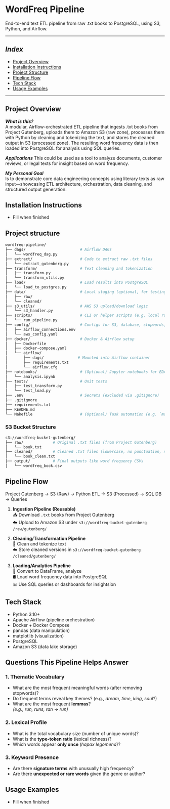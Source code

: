 # WordFreq Pipeline

End-to-end text ETL pipeline from raw .txt books to PostgreSQL, using S3, Python, and Airflow.

---

## ***Index***

- [Project Overview](#project-overview)
- [Installation Instructions](#installation-instructions)
- [Project Structure](#project-structure)
- [Pipeline Flow](#pipeline-flow)
- [Tech Stack](#tech-stack)
- [Usage Examples](#usage-examples)

---

## Project Overview

***What is this?***  
A modular, Airflow-orchestrated ETL pipeline that ingests .txt books from Project Gutenberg, uploads them to Amazon S3 (raw zone), processes them with Python by cleaning and tokenizing the text, and stores the cleaned output in S3 (processed zone). The resulting word frequency data is then loaded into PostgreSQL for analysis using SQL queries.

***Applications***
This could be used as a tool to analyze documents, customer reviews, or legal texts for insight based on word frequency.

***My Personal Goal***  
Is to demonstrate core data engineering concepts using literary texts as raw input—showcasing ETL architecture, orchestration, data cleaning, and structured output generation.


## Installation Instructions

- Fill when finished

## Project structure

```bash
wordfreq-pipeline/
├── dags/                        # Airflow DAGs
│   └── wordfreq_dag.py
├── extract/                     # Code to extract raw .txt files
│   └── extract_gutenberg.py
├── transform/                   # Text cleaning and tokenization
│   ├── transform.py
│   └── transform_utils.py
├── load/                        # Load results into PostgreSQL
│   └── load_to_postgres.py
├── data/                        # Local staging (optional, for testing)
│   ├── raw/
│   └── cleaned/
├── s3_utils/                    # AWS S3 upload/download logic
│   └── s3_handler.py
├── scripts/                     # CLI or helper scripts (e.g. local runs)
│   └── run_pipeline.py
├── config/                      # Configs for S3, database, stopwords, etc.
│   ├── airflow_connections.env
│   └── aws_config.yaml
├── docker/                      # Docker & Airflow setup
│   ├── Dockerfile
│   ├── docker-compose.yaml
│   └── airflow/
│       ├── dags/               # Mounted into Airflow container
│       ├── requirements.txt
│       └── airflow.cfg
├── notebooks/                   # (Optional) Jupyter notebooks for EDA or prototyping
│   └── analysis.ipynb
├── tests/                       # Unit tests
│   ├── test_transform.py
│   └── test_load.py
├── .env                         # Secrets (excluded via .gitignore)
├── .gitignore
├── requirements.txt
├── README.md
└── Makefile                     # (Optional) Task automation (e.g. `make run`)
```
### S3 Bucket Structure

```bash
s3://wordfreq-bucket-gutenberg/
├── raw/             # Original .txt files (from Project Gutenberg)
│   └── book.txt
├── cleaned/         # Cleaned .txt files (lowercase, no punctuation, no blank spaces)
│   └── book_clean.txt
├── output/          # Final outputs like word frequency CSVs
│   └── wordfreq_book.csv
```

## Pipeline Flow

Project Gutenberg → S3 (Raw) → Python ETL → S3 (Processed) → SQL DB → Queries

1. **Ingestion Pipeline (Reusable)**  
   📥 Download `.txt` books from Project Gutenberg  
   ☁️ Upload to Amazon S3 under `s3://wordfreq-bucket-gutenberg /raw/gutenberg/`

2. **Cleaning/Transformation Pipeline**  
   🧹 Clean and tokenize text  
   ☁️ Store cleaned versions in `s3://wordfreq-bucket-gutenberg /cleaned/gutenberg/`

3. **Loading/Analytics Pipeline**  
   🐍 Convert to DataFrame, analyze  
   🛢️ Load word frequency data into PostgreSQL  
   📊 Use SQL queries or dashboards for insightsion
   
## Tech Stack

- Python 3.10+
- Apache Airflow (pipeline orchestration)
- Docker + Docker Compose
- pandas (data manipulation)
- matplotlib (visualization)
- PostgreSQL
- Amazon S3 (data lake storage)

## Questions This Pipeline Helps Answer

### 1. **Thematic Vocabulary**
- What are the most frequent meaningful words (after removing stopwords)?
- Do frequent terms reveal key themes? (e.g., *dream*, *time*, *king*, *soul*?)
- What are the most frequent **lemmas**?  
  *(e.g., run, runs, ran → run)*

### 2. **Lexical Profile**
- What is the total vocabulary size (number of unique words)?
- What is the **type-token ratio** (lexical richness)?
- Which words appear **only once** (*hapax legomena*)?

### 3. **Keyword Presence**
- Are there **signature terms** with unusually high frequency?
- Are there **unexpected or rare words** given the genre or author?

## Usage Examples

- Fill when finished

